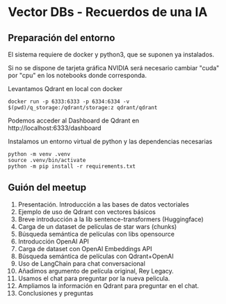 # Vector DBs - Recuerdos de una IA

## Preparación del entorno

El sistema requiere de docker y python3, que se suponen ya instalados.

Si no se dispone de tarjeta gráfica NVIDIA será necesario cambiar "cuda" por "cpu" en los notebooks donde corresponda.

Levantamos Qdrant en local con docker

```shellscript
docker run -p 6333:6333 -p 6334:6334 -v $(pwd)/q_storage:/qdrant/storage:z qdrant/qdrant
```

Podemos acceder al Dashboard de Qdrant en http://localhost:6333/dashboard

Instalamos un entorno virtual de python y las dependencias necesarias

```shellscript	
python -m venv .venv
source .venv/bin/activate
python -m pip install -r requirements.txt
```

## Guión del meetup

1. Presentación. Introducción a las bases de datos vectoriales
1. Ejemplo de uso de Qdrant con vectores básicos
1. Breve introducción a la lib sentence-transformers (Huggingface)
1. Carga de un dataset de películas de star wars (chunks)
1. Búsqueda semántica de películas con libs opensource
1. Introducción OpenAI API
1. Carga de dataset con OpenAI Embeddings API
1. Búsqueda semántica de películas con Qdrant+OpenAI 
1. Uso de LangChain para chat conversacional
1. Añadimos argumento de película original, Rey Legacy.
1. Usamos el chat para preguntar por la nueva pelicula.
1. Ampliamos la información en Qdrant para preguntar en el chat.
1. Conclusiones y preguntas



